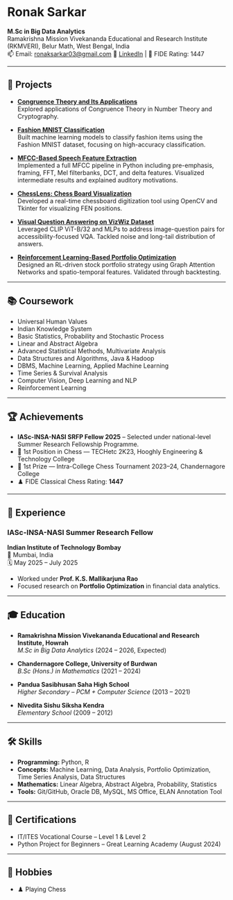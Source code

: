 # Ronak Sarkar

**M.Sc in Big Data Analytics**  
Ramakrishna Mission Vivekananda Educational and Research Institute (RKMVERI), Belur Math, West Bengal, India  
📫 Email: ronaksarkar03@gmail.com  🔗 [LinkedIn](https://www.linkedin.com/in/r-sarkar-122a6130b/) | 🎯 FIDE Rating: 1447  

---

## 📁 Projects

- **[Congruence Theory and Its Applications](https://github.com/iamrsarkar/Congruence-Theory-And-Its-Applications)**  
  Explored applications of Congruence Theory in Number Theory and Cryptography.

- **[Fashion MNIST Classification](https://github.com/iamrsarkar/Predicting-Fashion-Categories-A-Machine-Learning-Classification-Approach-Using-Fashion-MNIST)**  
  Built machine learning models to classify fashion items using the Fashion MNIST dataset, focusing on high-accuracy classification.

- **[MFCC-Based Speech Feature Extraction](https://github.com/iamrsarkar/mfcc-feature-extraction)**  
  Implemented a full MFCC pipeline in Python including pre-emphasis, framing, FFT, Mel filterbanks, DCT, and delta features. Visualized intermediate results and explained auditory motivations.

- **[ChessLens: Chess Board Visualization](https://github.com/iamrsarkar/ChessLens)**  
  Developed a real-time chessboard digitization tool using OpenCV and Tkinter for visualizing FEN positions.

- **[Visual Question Answering on VizWiz Dataset](https://github.com/iamrsarkar/VQA-VizWiz)**  
  Leveraged CLIP ViT-B/32 and MLPs to address image-question pairs for accessibility-focused VQA. Tackled noise and long-tail distribution of answers.

- **[Reinforcement Learning-Based Portfolio Optimization](https://github.com/iamrsarkar/reinforcement-portfolio-optimization)**  
  Designed an RL-driven stock portfolio strategy using Graph Attention Networks and spatio-temporal features. Validated through backtesting.

---

## 📚 Coursework

- Universal Human Values  
- Indian Knowledge System  
- Basic Statistics, Probability and Stochastic Process  
- Linear and Abstract Algebra  
- Advanced Statistical Methods, Multivariate Analysis  
- Data Structures and Algorithms, Java & Hadoop  
- DBMS, Machine Learning, Applied Machine Learning  
- Time Series & Survival Analysis  
- Computer Vision, Deep Learning and NLP  
- Reinforcement Learning  

---

## 🏆 Achievements

- **IASc-INSA-NASI SRFP Fellow 2025** – Selected under national-level Summer Research Fellowship Programme.  
- 🥇 1st Position in Chess — TECHetc 2K23, Hooghly Engineering & Technology College  
- 🥇 1st Prize — Intra-College Chess Tournament 2023–24, Chandernagore College  
- ♟️ FIDE Classical Chess Rating: **1447**

---

## 🧪 Experience

### IASc-INSA-NASI Summer Research Fellow  
**Indian Institute of Technology Bombay**  
📍 Mumbai, India  
🗓️ May 2025 – July 2025  
- Worked under **Prof. K.S. Mallikarjuna Rao**  
- Focused research on **Portfolio Optimization** in financial data analytics.

---

## 🎓 Education

- **Ramakrishna Mission Vivekananda Educational and Research Institute, Howrah**  
  *M.Sc in Big Data Analytics* (2024 – 2026, Expected)

- **Chandernagore College, University of Burdwan**  
  *B.Sc (Hons.) in Mathematics* (2021 – 2024)

- **Pandua Sasibhusan Saha High School**  
  *Higher Secondary – PCM + Computer Science* (2013 – 2021)

- **Nivedita Sishu Siksha Kendra**  
  *Elementary School* (2009 – 2012)

---

## 🛠️ Skills

- **Programming:** Python, R  
- **Concepts:** Machine Learning, Data Analysis, Portfolio Optimization, Time Series Analysis, Data Structures  
- **Mathematics:** Linear Algebra, Abstract Algebra, Probability, Statistics  
- **Tools:** Git/GitHub, Oracle DB, MySQL, MS Office, ELAN Annotation Tool  

---

## 📜 Certifications

- IT/ITES Vocational Course – Level 1 & Level 2  
- Python Project for Beginners – Great Learning Academy (August 2024)

---

## 🎯 Hobbies

- ♟️ Playing Chess
